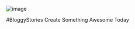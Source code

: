 ![image](https://github.com/Veedsify/mern_bloggystories/assets/79706051/b032ecc7-5617-42c1-84a3-619a9eed3535)

#BloggyStories
Create Something Awesome Today
